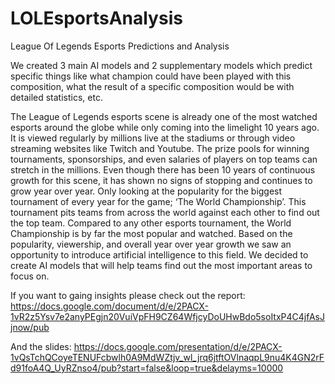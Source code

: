 # LOLEsportsAnalysis
League Of Legends Esports Predictions and Analysis

We created 3 main AI models and 2 supplementary models which predict specific things like what champion could have been played with this composition, what the result of a specific composition would be with detailed statistics, etc. 

The League of Legends esports scene is already one of the most watched esports around the globe while only coming into the limelight 10 years ago. It is viewed regularly by millions live at the stadiums or through video streaming websites like Twitch and Youtube. The prize pools for winning tournaments, sponsorships, and even salaries of players on top teams can stretch in the millions. Even though there has been 10 years of continuous growth for this scene, it has shown no signs of stopping and continues to grow year over year. Only looking at the popularity for the biggest tournament of every year for the game; ‘The World Championship’. This tournament pits teams from across the world against each other to find out the top team. Compared to any other esports tournament, the World Championship is by far the most popular and watched. Based on the popularity, viewership, and overall year over year growth we saw an opportunity to introduce artificial intelligence to this field. We decided to create AI models that will help teams find out the most important areas to focus on.

If you want to gaing insights please check out the report: https://docs.google.com/document/d/e/2PACX-1vR2z5Ysv7e2anyPEgjn20VuiVpFH9CZ64WfjcyDoUHwBdo5soItxP4C4jfAsJjnow/pub

And the slides: https://docs.google.com/presentation/d/e/2PACX-1vQsTchQCoyeTENUFcbwlh0A9MdWZtjv_wl_jrq6jtftOVlnaqpL9nu4K4GN2rFd91foA4Q_UyRZnso4/pub?start=false&loop=true&delayms=10000
